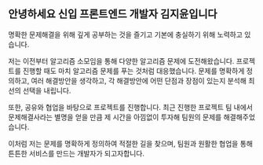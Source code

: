 ## 안녕하세요 신입 프론트엔드 개발자 김지윤입니다
명확한 문제해결을 위해 깊게 공부하는 것을 즐기고 기본에 충실하기 위해 노력하고 있습니다.

저는 이전부터 알고리즘 소모임을 통해 다양한 알고리즘 문제에 도전해왔습니다. 
프로젝트를 진행할 때도 마치 알고리즘 문제를 푸는 것처럼 대응했습니다. 문제를 명확하게 정의하고, 여러 해결방안을 생각하고, 각 해결방안에 어떤 단점과 장점이 있는지 분석해 최선의 선택을 내립니다.

또한, 공유와 협업을 바탕으로 프로젝트를 진행합니다.
최근 진행한 프로젝트 팀 내에서 문제해결사라는 별명을 얻을 만큼 제 시간을 아낌없이 투자해 팀원의 문제를 해결해주었습니다.

이처럼 저는 문제를 명확하게 정의하여 적절한 길을 찾으며, 팀원과 원활한 협업을 통해 튼튼한 서비스를 만드는 개발자가 되고자합니다.
